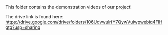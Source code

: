 This folder contains the demonstration videos of our project!

The drive link is found here:
https://drive.google.com/drive/folders/106UdvwulriY7QywVuiwpwebiq4FlHgtg?usp=sharing
